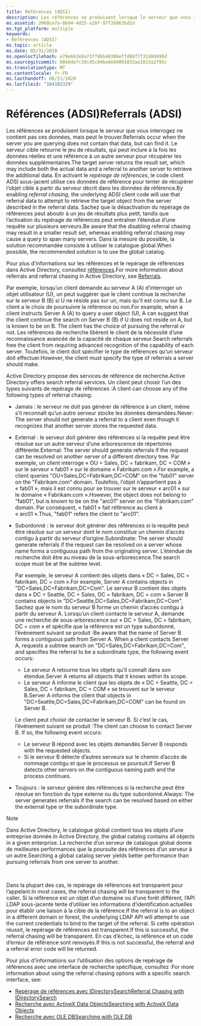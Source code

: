 ```yaml
---
title: Références (ADSI)
description: Les références se produisent lorsque le serveur que vous interrogez ne contient pas ces données, mais peut le trouver.
ms.assetid: 2068ce7a-0b94-4d25-a18f-97f26863bd1d
ms.tgt_platform: multiple
keywords:
- Références (ADSI)
ms.topic: article
ms.date: 05/31/2018
ms.openlocfilehash: e79e6b2e8a737f6bb40386effd68f7f31d8d490d
ms.sourcegitcommit: b0ebdefc3dcd5c04bede94091833aa1015a2f95c
ms.translationtype: MT
ms.contentlocale: fr-FR
ms.lasthandoff: 08/21/2020
ms.locfileid: "104102329"
---
```

# <a name="referrals-adsi"></a><span data-ttu-id="05715-104">Références (ADSI)</span><span class="sxs-lookup"><span data-stu-id="05715-104">Referrals (ADSI)</span></span>

<span data-ttu-id="05715-105">Les références se produisent lorsque le serveur que vous interrogez ne contient pas ces données, mais peut le trouver.</span><span class="sxs-lookup"><span data-stu-id="05715-105">Referrals occur when the server you are querying does not contain that data, but can find it.</span></span> <span data-ttu-id="05715-106">Le serveur cible retourne le jeu de résultats, qui peut inclure à la fois les données réelles et une référence à un autre serveur pour récupérer les données supplémentaires.</span><span class="sxs-lookup"><span data-stu-id="05715-106">The target server returns the result set, which may include both the actual data and a referral to another server to retrieve the additional data.</span></span> <span data-ttu-id="05715-107">En activant le *repérage de références*, le code client ADSI sous-jacent utilise ces données de référence pour tenter de récupérer l’objet cible à partir du serveur décrit dans les données de référence.</span><span class="sxs-lookup"><span data-stu-id="05715-107">By enabling *referral chasing*, the underlying ADSI client code will use that referral data to attempt to retrieve the target object from the server described in the referral data.</span></span> <span data-ttu-id="05715-108">Sachez que la désactivation du repérage de références peut aboutir à un jeu de résultats plus petit, tandis que l’activation du repérage de références peut entraîner l’étendue d’une requête sur plusieurs serveurs.</span><span class="sxs-lookup"><span data-stu-id="05715-108">Be aware that the disabling referral chasing may result in a smaller result set, whereas enabling referral chasing may cause a query to span many servers.</span></span> <span data-ttu-id="05715-109">Dans la mesure du possible, la solution recommandée consiste à utiliser le catalogue global.</span><span class="sxs-lookup"><span data-stu-id="05715-109">When possible, the recommended solution is to use the global catalog.</span></span>

<span data-ttu-id="05715-110">Pour plus d’informations sur les références et le repérage de références dans Active Directory, consultez [références](/windows/desktop/AD/referrals).</span><span class="sxs-lookup"><span data-stu-id="05715-110">For more information about referrals and referral chasing in Active Directory, see [Referrals](/windows/desktop/AD/referrals).</span></span>

<span data-ttu-id="05715-111">Par exemple, lorsqu’un client demande au serveur A (A) d’interroger un objet utilisateur (U), un peut suggérer que le client continue la recherche sur le serveur B (B) si U ne réside pas sur un, mais qu’il est connu sur B. Le client a le choix de poursuivre la référence ou non.</span><span class="sxs-lookup"><span data-stu-id="05715-111">For example, when a client instructs Server A (A) to query a user object (U), A can suggest that the client continue the search on Server B (B) if U does not reside on A, but is known to be on B. The client has the choice of pursuing the referral or not.</span></span> <span data-ttu-id="05715-112">Les références de recherche libèrent le client de la nécessité d’une reconnaissance avancée de la capacité de chaque serveur.</span><span class="sxs-lookup"><span data-stu-id="05715-112">Search referrals free the client from requiring advanced recognition of the capability of each server.</span></span> <span data-ttu-id="05715-113">Toutefois, le client doit spécifier le type de références qu’un serveur doit effectuer.</span><span class="sxs-lookup"><span data-stu-id="05715-113">However, the client must specify the type of referrals a server should make.</span></span>

<span data-ttu-id="05715-114">Active Directory propose des services de référence de recherche.</span><span class="sxs-lookup"><span data-stu-id="05715-114">Active Directory offers search referral services.</span></span> <span data-ttu-id="05715-115">Un client peut choisir l’un des types suivants de repérage de références :</span><span class="sxs-lookup"><span data-stu-id="05715-115">A client can choose any of the following types of referral chasing:</span></span>

-   <span data-ttu-id="05715-116">Jamais : le serveur ne doit pas générer de référence à un client, même s’il reconnaît qu’un autre serveur stocke les données demandées.</span><span class="sxs-lookup"><span data-stu-id="05715-116">Never: The server should not generate a referral to a client even though it recognizes that another server stores the requested data.</span></span>
-   <span data-ttu-id="05715-117">External : le serveur doit générer des références si la requête peut être résolue sur un autre serveur d’une arborescence de répertoires différente.</span><span class="sxs-lookup"><span data-stu-id="05715-117">External: The server should generate referrals if the request can be resolved on another server of a different directory tree.</span></span> <span data-ttu-id="05715-118">Par exemple, un client interroge « OU = Sales, DC = fabrikam, DC = COM » sur le serveur « fab01 » sur le domaine « Fabrikam.com ».</span><span class="sxs-lookup"><span data-stu-id="05715-118">For example, a client queries "OU=Sales,DC=Fabrikam,DC=COM" on the "fab01" server on the "Fabrikam.com" domain.</span></span> <span data-ttu-id="05715-119">Toutefois, l’objet n’appartient pas à « fab01 », mais il est connu pour se trouver sur le serveur « arc01 » sur le domaine « Fabrikam.com ».</span><span class="sxs-lookup"><span data-stu-id="05715-119">However, the object does not belong to "fab01", but is known to be on the "arc01" server on the "Fabrikam.com" domain.</span></span> <span data-ttu-id="05715-120">Par conséquent, « fab01 » fait référence au client à « arc01 ».</span><span class="sxs-lookup"><span data-stu-id="05715-120">Thus, "fab01" refers the client to "arc01".</span></span>
-   <span data-ttu-id="05715-121">Subordonné : le serveur doit générer des références si la requête peut être résolue sur un serveur dont le nom constitue un chemin d’accès contigu à partir du serveur d’origine.</span><span class="sxs-lookup"><span data-stu-id="05715-121">Subordinate: The server should generate referrals if the request can be resolved on a server whose name forms a contiguous path from the originating server.</span></span> <span data-ttu-id="05715-122">L’étendue de recherche doit être au niveau de la sous-arborescence.</span><span class="sxs-lookup"><span data-stu-id="05715-122">The search scope must be at the subtree level.</span></span>

    <span data-ttu-id="05715-123">Par exemple, le serveur A contient des objets dans « DC = Sales, DC = fabrikam, DC = com ».</span><span class="sxs-lookup"><span data-stu-id="05715-123">For example, Server A contains objects in "DC=Sales,DC=Fabrikam,DC=Com".</span></span> <span data-ttu-id="05715-124">Le serveur B contient des objets dans « DC = Seattle, DC = Sales, DC = fabrikam, DC = com ».</span><span class="sxs-lookup"><span data-stu-id="05715-124">Server B contains objects in "DC=Seattle,DC=Sales,DC=Fabrikam,DC=Com".</span></span> <span data-ttu-id="05715-125">Sachez que le nom du serveur B forme un chemin d’accès contigu à partir du serveur A. Lorsqu’un client contacte le serveur A, demande une recherche de sous-arborescence sur « DC = Sales, DC = fabrikam, DC = com » et spécifie que la référence est un type subordonné, l’événement suivant se produit :</span><span class="sxs-lookup"><span data-stu-id="05715-125">Be aware that the name of Server B forms a contiguous path from Server A. When a client contacts Server A, requests a subtree search on "DC=Sales,DC=Fabrikam,DC=Com", and specifies the referral to be a subordinate type, the following event occurs:</span></span>

    -   <span data-ttu-id="05715-126">Le serveur A retourne tous les objets qu’il connaît dans son étendue.</span><span class="sxs-lookup"><span data-stu-id="05715-126">Server A returns all objects that it knows within its scope.</span></span>
    -   <span data-ttu-id="05715-127">Le serveur A informe le client que les objets de « DC = Seattle, DC = Sales, DC = fabrikam, DC = COM » se trouvent sur le serveur B.</span><span class="sxs-lookup"><span data-stu-id="05715-127">Server A informs the client that objects in "DC=Seattle,DC=Sales,DC=Fabrikam,DC=COM" can be found on Server B.</span></span>

    <span data-ttu-id="05715-128">Le client peut choisir de contacter le serveur B. Si c’est le cas, l’événement suivant se produit :</span><span class="sxs-lookup"><span data-stu-id="05715-128">The client can choose to contact Server B. If so, the following event occurs:</span></span>

    -   <span data-ttu-id="05715-129">Le serveur B répond avec les objets demandés.</span><span class="sxs-lookup"><span data-stu-id="05715-129">Server B responds with the requested objects.</span></span>
    -   <span data-ttu-id="05715-130">Si le serveur B détecte d’autres serveurs sur le chemin d’accès de nommage contigu et que le processus se poursuit.</span><span class="sxs-lookup"><span data-stu-id="05715-130">If Server B detects other servers on the contiguous naming path and the process continues.</span></span>

-   <span data-ttu-id="05715-131">Toujours : le serveur génère des références si la recherche peut être résolue en fonction du type externe ou du type subordonné.</span><span class="sxs-lookup"><span data-stu-id="05715-131">Always: The server generates referrals if the search can be resolved based on either the external type or the subordinate type.</span></span>

> [!Note]  
> <span data-ttu-id="05715-132">Dans Active Directory, le catalogue global contient tous les objets d’une entreprise donnée.</span><span class="sxs-lookup"><span data-stu-id="05715-132">In Active Directory, the global catalog contains all objects in a given enterprise.</span></span> <span data-ttu-id="05715-133">La recherche d’un serveur de catalogue global donne de meilleures performances que la poursuite des références d’un serveur à un autre.</span><span class="sxs-lookup"><span data-stu-id="05715-133">Searching a global catalog server yields better performance than pursuing referrals from one server to another.</span></span>

 

<span data-ttu-id="05715-134">Dans la plupart des cas, le repérage de références est transparent pour l’appelant.</span><span class="sxs-lookup"><span data-stu-id="05715-134">In most cases, the referral chasing will be transparent to the caller.</span></span> <span data-ttu-id="05715-135">Si la référence est un objet d’un domaine ou d’une forêt différent, l’API LDAP sous-jacente tente d’utiliser les informations d’identification actuelles pour établir une liaison à la cible de la référence.</span><span class="sxs-lookup"><span data-stu-id="05715-135">If the referral is to an object in a different domain or forest, the underlying LDAP API will attempt to use the current credentials to bind to the target of the referral.</span></span> <span data-ttu-id="05715-136">Si cette opération réussit, le repérage de références est transparent.</span><span class="sxs-lookup"><span data-stu-id="05715-136">If this is successful, the referral chasing will be transparent.</span></span> <span data-ttu-id="05715-137">En cas d’échec, la référence et un code d’erreur de référence sont renvoyés.</span><span class="sxs-lookup"><span data-stu-id="05715-137">If this is not successful, the referral and a referral error code will be returned.</span></span>

<span data-ttu-id="05715-138">Pour plus d’informations sur l’utilisation des options de repérage de références avec une interface de recherche spécifique, consultez :</span><span class="sxs-lookup"><span data-stu-id="05715-138">For more information about using the referral chasing options with a specific search interface, see:</span></span>

-   [<span data-ttu-id="05715-139">Repérage de références avec IDirectorySearch</span><span class="sxs-lookup"><span data-stu-id="05715-139">Referral Chasing with IDirectorySearch</span></span>](referral-chasing-with-idirectorysearch.md)
-   [<span data-ttu-id="05715-140">Recherche avec ActiveX Data Objects</span><span class="sxs-lookup"><span data-stu-id="05715-140">Searching with ActiveX Data Objects</span></span>](searching-with-activex-data-objects-ado.md)
-   [<span data-ttu-id="05715-141">Recherche avec OLE DB</span><span class="sxs-lookup"><span data-stu-id="05715-141">Searching with OLE DB</span></span>](searching-with-ole-db.md)

 

 